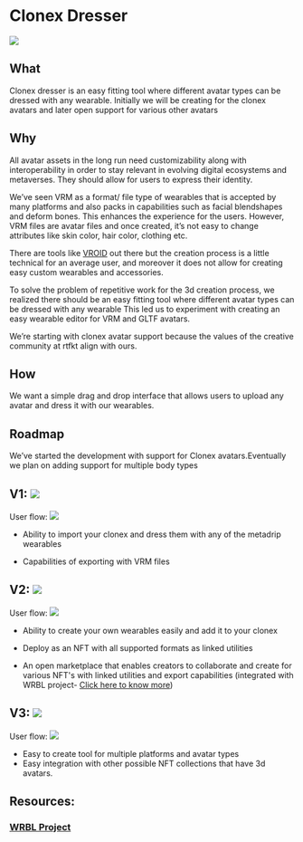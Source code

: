 # Clonex Dresser
<img src="https://user-images.githubusercontent.com/122074866/235888403-52a3aa0c-25a4-4f78-8ce8-496b590cf99a.png"/>

## What

Clonex dresser is an easy fitting tool where different avatar types can be dressed with any wearable. Initially we will be creating for the clonex avatars and later open support for various other avatars

## Why

All avatar assets in the long run need customizability along with interoperability in order to stay relevant in evolving digital ecosystems and metaverses. They should allow for users to express their identity.

We’ve seen VRM as a format/ file type of wearables that is accepted by many platforms and also packs in capabilities such as facial blendshapes and deform bones. This enhances the experience for the users. However, VRM files are avatar files and once created, it’s not easy to change attributes like skin color, hair color, clothing etc.

There are tools like [VROID](https://vroid.com/en/studio) out there but the creation process is a little technical for an average user, and moreover it does not allow for creating easy custom wearables and accessories.   

To solve the problem of repetitive work for the 3d creation process, we realized there should be an easy fitting tool where different avatar types can be dressed with any wearable
This led us to experiment with creating an easy wearable editor for VRM and GLTF avatars.

We’re starting with clonex avatar support because the values of the creative community at rtfkt align with ours.

## How

We want a simple drag and drop interface that allows users to upload any avatar and dress it with our wearables.

## Roadmap

We’ve started the development with support for Clonex avatars.Eventually we plan on adding support for multiple body types

## V1:  <img src="https://img.shields.io/static/v1?label=&message=In Development &color=yellow"> 

User flow:
<img src="https://user-images.githubusercontent.com/122074866/235887590-fe929894-7cdc-4424-90cb-32763c9810bf.png"/>

  - Ability to import your clonex and dress them with any of the metadrip wearables
  
  - Capabilities of exporting with VRM files

## V2: <img src="https://img.shields.io/static/v1?label=&message=Brainstorming &color=orange"> 

User flow:
<img src="https://user-images.githubusercontent.com/122074866/235888906-edcae8af-ff75-4e00-9b3e-6d93ca2e0c72.png"/>

  - Ability to create your own wearables easily and add it to your clonex

  - Deploy as an NFT with all supported formats as linked utilities

  - An open marketplace that enables creators to collaborate and create for various NFT's with linked utilities and export capabilities
(integrated with WRBL project- [Click here to know more](https://github.com/xrcouture/interoperability/blob/main/WRBL.md))

## V3: <img src="https://img.shields.io/static/v1?label=&message=Brainstorming &color=orange"> 

User flow:
<img src="https://user-images.githubusercontent.com/122074866/235889238-3a2d13bc-5de2-45de-a640-885bcff1a796.png"/>

- Easy to create tool for multiple platforms and avatar types
- Easy integration with other possible NFT collections that have 3d avatars. 


## Resources:

### [WRBL Project](https://github.com/xrcouture/interoperability/blob/main/WRBL.md)

